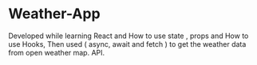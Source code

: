 # Weather-App
Developed while learning React and How to use state , props and How to use Hooks, Then used ( async, await and fetch ) to get the weather data from open weather map. API.
